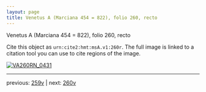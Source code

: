 ```yaml
---
layout: page
title: Venetus A (Marciana 454 = 822), folio 260, recto
---
```


Venetus A (Marciana 454 = 822), folio 260, recto

Cite this object as `urn:cite2:hmt:msA.v1:260r`.  The full image is linked to a citation tool you can use to cite regions of the image.

[![VA260RN_0431](http://www.homermultitext.org/iipsrv?IIIF=/project/homer/pyramidal/deepzoom/hmt/vaimg/2017a/VA260RN_0431.tif/full/800,/0/default.jpg)](http://www.homermultitext.org/ict2/?urn=urn:cite2:hmt:vaimg.2017a:VA260RN_0431) 

---

previous:  [259v](../259v/) | next: [260v](../260v/)